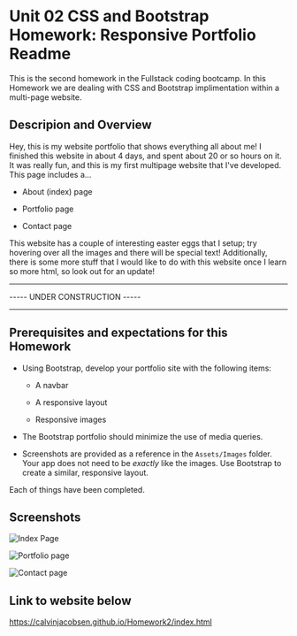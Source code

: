 # Unit 02 CSS and Bootstrap Homework: Responsive Portfolio Readme

This is the second homework in the Fullstack coding bootcamp. In this Homework we are dealing with CSS and Bootstrap implimentation within a multi-page website.

## Descripion and Overview
Hey, this is my website portfolio that shows everything all about me! I finished this website in about 4 days, and spent about 20 or so hours on it. It was really fun, and this is my first multipage website that I've developed. 
This page includes a...

* About (index) page

* Portfolio page

* Contact page

This website has a couple of interesting easter eggs that I setup; try hovering over all the images and there will be special text!
Additionally, there is some more stuff that I would like to do with this website once I learn so more html, so look out for an update!

------------------------------
----- UNDER CONSTRUCTION -----

------------------------------

## Prerequisites and expectations for this Homework

* Using Bootstrap, develop your portfolio site with the following items:

   * A navbar

   * A responsive layout

   * Responsive images

* The Bootstrap portfolio should minimize the use of media queries.

* Screenshots are provided as a reference in the `Assets/Images` folder. Your app does not need to be _exactly_ like the images. Use Bootstrap to create a similar, responsive layout.

Each of things have been completed.

## Screenshots
![Index Page](https://calvinjacobsen.github.io/Homework2/referenceImages/indexPage.png "Index")

![Portfolio page](https://calvinjacobsen.github.io/Homework2/referenceImages/portfolioPage.png "Portfolio")

![Contact page](https://calvinjacobsen.github.io/Homework2/referenceImages/contactPage.png "Contact")

## Link to website below

https://calvinjacobsen.github.io/Homework2/index.html